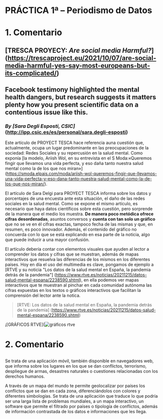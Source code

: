 # PRÁCTICA 1ª – Periodismo de Datos 
# 1.	Comentario
## [TRESCA PROYECY: ***Are social media Harmful?***] (https://trescaproject.eu/2021/10/07/are-social-media-harmful-yes-say-most-europeans-but-its-complicated/)
## Facebook testimony highlighted the mental health dangers, but research suggests it matters plenty how you present scientific data on a contentious issue like this.
### *By [Sara Degli Esposti, CSIC]*(http://ipp.csic.es/es/personal/sara.degli-esposti) 

Este artículo de PROYECT TESCA hace referencia auna cuestión que, actualmente, ocupa un lugar predominante en las preocupaciones de la sociedad: Redes Sociales y su repercusión en la salud mental. Como exponía [la modelo, Ariish Wol, en su entrevista en el S Moda:«Queremos fingir que llevamos una vida perfecta, y eso daña tanto nuestra salud mental como la de los que nos miran»] (https://smoda.elpais.com/moda/ariish-wol-queremos-fingir-que-llevamos-una-vida-perfecta-y-eso-dana-tanto-nuestra-salud-mental-como-la-de-los-que-nos-miran/). 

El artículo de Sara Delgi para PROYECT TESCA informa sobre los datos y porcentajes de una encuesta ante esta situación, el daño de las redes sociales en la salud mental. Como se expone el mismo artículo, es necesario que haya datos científicos sobre esta cuestión, pero sorprende de la manera que el medio los muestra. **De manera poco metódica ofrece cifras desordenadas**, asuntos conversos y **cuenta con tan solo un gráfico** que no se ve en él cifras exactas, tampoco fecha de las mismas y que, en resumen, es poco innovador. Además, el contenido del gráfico no concuerda con lo que se está explicando en esa parte de la noticia, algo que puede inducir a una mayor confusión.

El artículo debería contar con elementos visuales que ayuden al lector a comprender los datos y cifras que se muestran, además de mapas interactivos que resuelva las diferencias de los mismos en los diferentes países. Hoy en día el uso del multimedia es clave, pongamos de ejemplo a [RTVE y su noticia "Los datos de la salud mental en España, la pandemia detrás de la pandemia"] (https://www.rtve.es/noticias/20211215/datos-salud-mental-espana/2238590.shtml), en ella podemos ver mapas interactivos que te muestran al pinchar en cada comunidad autónoma las cifras expuestas en los textos o gráficos interactivos que facilitan la comprensión del lector ante la notica.

> [RTVE: Los datos de la salud mental en España, la pandemia detrás de la pandemia] (https://www.rtve.es/noticias/20211215/datos-salud-mental-espana/2238590.shtml)

¡[GRÁFICOS RTVE](![gráficos rtve](https://user-images.githubusercontent.com/99193700/154841964-a13d48f4-e5f7-4bf7-8feb-0ef7705744e8.JPG)

# 2.	Comentario
##
Se trata de una aplicación móvil, también disponible en navegadores web, que informa sobre los lugares en los que se dan conflictos, terrorismo, despliegue de armas, desastres naturales o cuestiones relacionadas con los derechos humanos. 

A través de un mapa del mundo te permite geolocalizar por países los conflictos que se dan en cada zona, diferenciándolos con colores y diferentes simbologías. Se trata de una aplicación que traduce lo que podría ser una larga lista de problemas mundiales, a un mapa interactivo, un software que permite el filtrado por países o tipología de conflictos, además de información contrastada de los datos e informaciones que les llega. 
